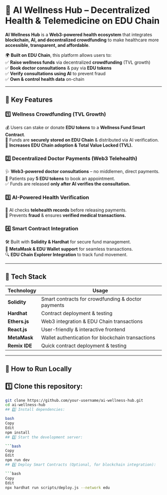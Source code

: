 # 🌿 AI Wellness Hub – Decentralized Health & Telemedicine on EDU Chain  

**AI Wellness Hub** is a **Web3-powered health ecosystem** that integrates **blockchain, AI, and decentralized crowdfunding** to make healthcare more **accessible, transparent, and affordable**.  

🌍 **Built on EDU Chain**, this platform allows users to:  
✅ **Raise wellness funds** via decentralized **crowdfunding** (TVL growth)  
✅ **Book doctor consultations** & pay via **EDU tokens**  
✅ **Verify consultations using AI** to prevent fraud  
✅ **Own & control health data** on-chain  

---

## 🚀 Key Features  

### 1️⃣ Wellness Crowdfunding (TVL Growth)  
💰 Users can stake or donate **EDU tokens** to a **Wellness Fund Smart Contract**.  
🔗 Funds are **securely stored on EDU Chain** & distributed via AI verification.  
🌟 **Increases EDU Chain adoption & Total Value Locked (TVL).**  

### 2️⃣ Decentralized Doctor Payments (Web3 Telehealth)  
🩺 **Web3-powered doctor consultations** – no middlemen, direct payments.  
🔗 Patients pay **5 EDU tokens** to book an appointment.  
✅ Funds are released **only after AI verifies the consultation.**  

### 3️⃣ AI-Powered Health Verification  
🤖 AI checks **telehealth records** before releasing payments.  
🔗 Prevents **fraud** & ensures **verified medical transactions.**  

### 4️⃣ Smart Contract Integration  
🛠 Built with **Solidity & Hardhat** for secure fund management.  
📡 **MetaMask & EDU Wallet support** for seamless transactions.  
🔍 **EDU Chain Explorer Integration** to track fund movement.  

---

## 📌 Tech Stack  

| Technology      | Usage |
|----------------|------------------------------------------------|
| **Solidity**   | Smart contracts for crowdfunding & doctor payments |
| **Hardhat**    | Contract deployment & testing |
| **Ethers.js**  | Web3 integration & EDU Chain transactions |
| **React.js**   | User-friendly & interactive frontend |
| **MetaMask**   | Wallet authentication for blockchain transactions |
| **Remix IDE**  | Quick contract deployment & testing |

---

## 🔧 How to Run Locally  

## 1️⃣ **Clone this repository:**  
```bash
git clone https://github.com/your-username/ai-wellness-hub.git
cd ai-wellness-hub
## 2️⃣ Install dependencies:

bash
Copy
Edit
npm install
## 3️⃣ Start the development server:

```bash
Copy
Edit
npm run dev
## 4️⃣ Deploy Smart Contracts (Optional, for blockchain integration):

```bash
Copy
Edit
npx hardhat run scripts/deploy.js --network edu
